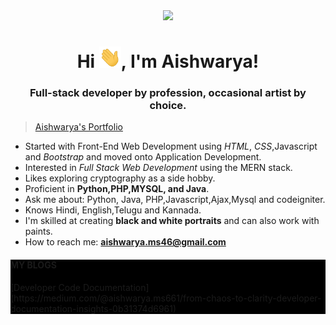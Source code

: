 
<div align="center">

<img src="https://github.com/aishwarya-art/aishwarya-art/assets/113532088/b5ebe464-d61b-4745-b8ee-edb7c1e7f506">
<h1 align="center">Hi <img width="35" src="https://github.com/1999AZZAR/1999AZZAR/blob/main/resources/img/waving.gif">, I'm Aishwarya! </h1>
<h3 align="center"> Full-stack developer by profession, occasional artist by choice.</h3>
</div>

> [Aishwarya's Portfolio](https://aishwarya-art.github.io/Portfolio_Aishwarya/)
 
- Started with Front-End Web Development using _HTML_, _CSS_,Javascript and _Bootstrap_ and moved onto Application Development. 
- Interested in  _Full Stack Web Development_ using the MERN stack.
- Likes exploring cryptography as a side hobby.
- Proficient in **Python,PHP,MYSQL, and Java**.
- Ask me about: Python, Java, PHP,Javascript,Ajax,Mysql and codeigniter.
- Knows Hindi, English,Telugu and Kannada.
- I'm skilled at creating **black and white portraits** and can also work with paints.
- How to reach me: **aishwarya.ms46@gmail.com**

<div style="background-color:black;">
<h4> MY BLOGS</h4>
 [Developer Code Documentation](https://medium.com/@aishwarya.ms661/from-chaos-to-clarity-developer-documentation-insights-0b31374d6961)
</div>
